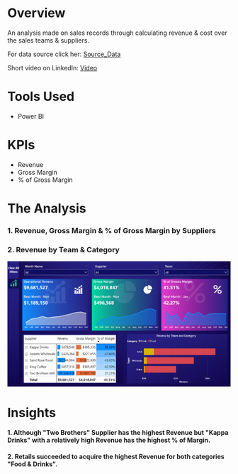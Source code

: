 # Overview
  An analysis made on sales records through calculating revenue & cost over the sales teams & suppliers.
  
  For data source click her: [Source_Data](/Source_Data/Source_Data.rar/)

  Short video on LinkedIn: [Video](https://www.linkedin.com/posts/johnrizkalla_dataanalysis-salesanalysis-powerbi-activity-7234286642142797824-p8W3?utm_source=share&utm_medium=member_desktop)
  
# Tools Used
  * Power BI

# KPIs
  * Revenue
  * Gross Margin
  * % of Gross Margin

# The Analysis

  ### 1. Revenue, Gross Margin & % of Gross Margin by Suppliers
    
  ### 2. Revenue by Team & Category

  ![](Images/Sales_Records.png)

  # Insights

  #### 1. Although "Two Brothers" Supplier has the highest Revenue but "Kappa Drinks" with a relatively high Revenue has the highest % of Margin.
  #### 2. Retails succeeded to acquire the highest Revenue for both categories "Food & Drinks".
